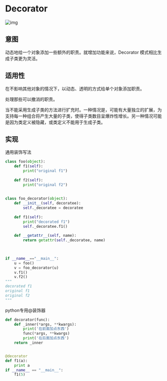 

# Decorator

![img](https://images2015.cnblogs.com/blog/824579/201609/824579-20160930115007891-1984670176.gif)

## 意图

动态地给一个对象添加一些额外的职责。就增加功能来说，Decorator 模式相比生成子类更为灵活。

## 适用性

在不影响其他对象的情况下，以动态、透明的方式给单个对象添加职责。

 处理那些可以撤消的职责。

当不能采用生成子类的方法进行扩充时。一种情况是，可能有大量独立的扩展，为支持每一种组合将产生大量的子类，使得子类数目呈爆炸性增长。另一种情况可能是因为类定义被隐藏，或类定义不能用于生成子类。

## 实现

通用装饰写法

```python
class foo(object):
    def f1(self):
        print("original f1")
 
    def f2(self):
        print("original f2")
 
 
class foo_decorator(object):
    def __init__(self, decoratee):
        self._decoratee = decoratee
 
    def f1(self):
        print("decorated f1")
        self._decoratee.f1()
 
    def __getattr__(self, name):
        return getattr(self._decoratee, name)

    
    
if __name__=="__main__":
	u = foo()
	v = foo_decorator(u)
	v.f1()
	v.f2()
"""
decorated f1
original f1
original f2
"""
```

python专用@装饰器

```python
def decorator(func):
    def _inner(*args, **kwargs):
        print('在前面加点东西')
        func(*args, **kwargs)
        print('在后面加点东西')
    return _inner


@decorator
def f1(a):
    print a
if __name__ == "__main__":
	f1(5)
```



